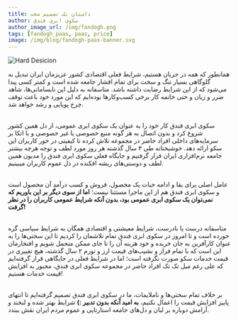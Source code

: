 ```yaml
---
title: داستان یک تصمیم سخت
author: سکوی ابری فندق
author_image_url: /img/fandogh.png
tags: [fandogh_paas, paas, price]
image: /img/blog/fandogh-paas-banner.svg
---
```


![Hard Desicion](/img/blog/fandoghpaas-community-banner.svg "Hard Desicion")

همانطور که همه در جریان هستیم، شرایط فعلی اقتصادی کشور عزیزمان ایران تبدیل به گلوگاهی بسیار تنگ و سخت برای تمام اقشار جامعه شده است و کمتر کسی پیدا می‌شود که از این شرایط رضایت داشته باشد. متاسفانه به دلیل این نابسامانی‌ها، شاهد ضرر و زیان و حتی خاتمه کار برخی کسب‌و‌کارها بوده‌ایم که این مورد خود باعث توقف چرخ پویایی و رشد خواهد شد.<br/><br/>

<!--truncate-->

سکوی ابری فندق کار خود را به عنوان یک سکوی ابری عمومی، از دل همین کشور شروع کرد و بدون اتصال به هر گونه منبع خصوصی یا غیر خصوصی و با اتکا بر سرمایه‌های داخلی افراد حاضر در مجموعه تلاش کرده تا کیفیتی در خور کاربران این سکو ارائه دهد. خوشبختانه طی ۳ سال گذشته هر روز مورد لطف و توجه هرچه بیشتر جامعه نرم‌افزاری ایران قرار گرفتیم و جایگاه فعلی سکوی ابری فندق را مدیون همین لطف و دوستی‌های ریشه افکنده در دل عموم کاربران میبینیم.<br/><br/>

عامل اصلی برای بقا و ادامه حیات یک محصول، فروش و کسب درآمدِ آن محصول است و سکوی ابری فندق هم از این ماجرا مستثنا نیست؛ **اما از سوی دیگر بر این باوریم که نمی‌توان یک سکوی ابری عمومی بود، بدون آنکه شرایط عمومی کاربران را در نظر گرفت!**<br/><br/>

متاسفانه درست یا نادرست، شرایط معیشتی و اقتصادی همگان به شرایط سیاسی گره خورده است و تا امروز در سکوی ابری فندق تمام تلاشمان را کردیم تا این سختی‌ها را به عنوان کارآفرین به جان خریده و خود هزینه آن را تا جای ممکن متحمل شویم و افتخارمان این است که با تمام فراز و نشیب‌های قیمت ارز و تورم ۲ سال گذشته، هیچ تغییری در قیمت خدمات سکو صورت نگرفته است؛ اما در شرایط فعلی در جایگاهی قرار گرفته‌ایم که علی رغم میل تک تک افراد حاضر در مجموعه سکوی ابری فندق، مجبور به افزایش قیمت خدمات هستیم!<br/><br/>

بر خلاف تمام سختی‌ها و ناملایمات، ما در سکوی ابری فندق تصمیم گرفته‌ایم تا انتهای پاییز افزایش قیمت را اعمال نکنیم، **به امید آنکه بدون تدبیر :)** شرایط بهتر شده و لبخند و آرامش دوباره بر لبان و دل‌های جامعه استارتاپی و عموم مردم ایران نقش ببندد.
